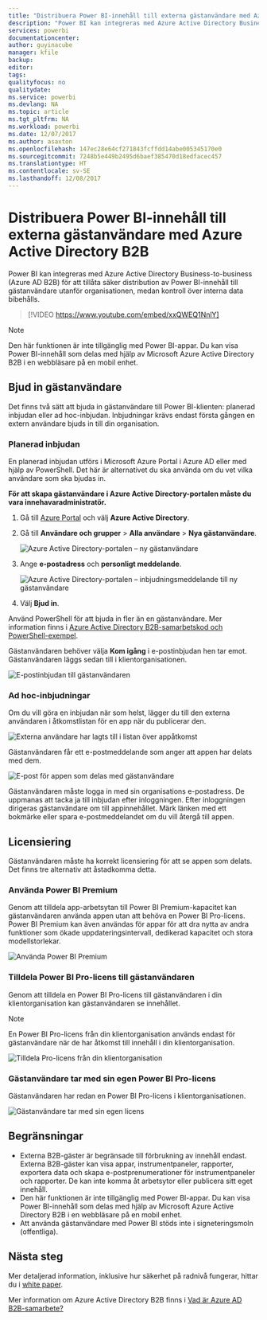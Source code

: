 ```yaml
---
title: "Distribuera Power BI-innehåll till externa gästanvändare med Azure Active Directory B2B"
description: "Power BI kan integreras med Azure Active Directory Business-to-business (Azure AD B2B) för att tillåta säker distribution av Power BI-innehåll till gästanvändare utanför organisationen."
services: powerbi
documentationcenter: 
author: guyinacube
manager: kfile
backup: 
editor: 
tags: 
qualityfocus: no
qualitydate: 
ms.service: powerbi
ms.devlang: NA
ms.topic: article
ms.tgt_pltfrm: NA
ms.workload: powerbi
ms.date: 12/07/2017
ms.author: asaxton
ms.openlocfilehash: 147ec28e64cf271843fcffdd14abe005345170e0
ms.sourcegitcommit: 7248b5e449b2495d6baef385470d18edfacec457
ms.translationtype: HT
ms.contentlocale: sv-SE
ms.lasthandoff: 12/08/2017
---
```

# <a name="distribute-power-bi-content-to-external-guest-users-with-azure-ad-b2b"></a>Distribuera Power BI-innehåll till externa gästanvändare med Azure Active Directory B2B

Power BI kan integreras med Azure Active Directory Business-to-business (Azure AD B2B) för att tillåta säker distribution av Power BI-innehåll till gästanvändare utanför organisationen, medan kontroll över interna data bibehålls.

> [!VIDEO https://www.youtube.com/embed/xxQWEQ1NnlY]

> [!NOTE]
> Den här funktionen är inte tillgänglig med Power BI-appar. Du kan visa Power BI-innehåll som delas med hjälp av Microsoft Azure Active Directory B2B i en webbläsare på en mobil enhet. 

## <a name="invite-guest-users"></a>Bjud in gästanvändare

Det finns två sätt att bjuda in gästanvändare till Power BI-klienten: planerad inbjudan eller ad hoc-inbjudan. Inbjudningar krävs endast första gången en extern användare bjuds in till din organisation.

### <a name="planned-invites"></a>Planerad inbjudan

En planerad inbjudan utförs i Microsoft Azure Portal i Azure AD eller med hjälp av PowerShell. Det här är alternativet du ska använda om du vet vilka användare som ska bjudas in. 

**För att skapa gästanvändare i Azure Active Directory-portalen måste du vara innehavaradministratör.**

1. Gå till [Azure Portal](https://portal.azure.com) och välj **Azure Active Directory**.

2. Gå till **Användare och grupper** > **Alla användare** > **Nya gästanvändare**.

    ![Azure Active Directory-portalen – ny gästanvändare](media/service-admin-azure-ad-b2b/azuread-portal-new-guest-user.png)

3. Ange **e-postadress** och **personligt meddelande**.

    ![Azure Active Directory-portalen – inbjudningsmeddelande till ny gästanvändare](media/service-admin-azure-ad-b2b/azuread-portal-invite-message.png)

4. Välj **Bjud in**.

Använd PowerShell för att bjuda in fler än en gästanvändare. Mer information finns i [Azure Active Directory B2B-samarbetskod och PowerShell-exempel](https://docs.microsoft.com/azure/active-directory/active-directory-b2b-code-samples).

Gästanvändaren behöver välja **Kom igång** i e-postinbjudan hen tar emot. Gästanvändaren läggs sedan till i klientorganisationen.

![E-postinbjudan till gästanvändaren](media/service-admin-azure-ad-b2b/guest-user-invite-email.png)

### <a name="ad-hoc-invites"></a>Ad hoc-inbjudningar

Om du vill göra en inbjudan när som helst, lägger du till den externa användaren i åtkomstlistan för en app när du publicerar den.

![Externa användare har lagts till i listan över appåtkomst](media/service-admin-azure-ad-b2b/power-bi-app-access.png)

Gästanvändaren får ett e-postmeddelande som anger att appen har delats med dem.

![E-post för appen som delas med gästanvändare](media/service-admin-azure-ad-b2b/guest-user-invite-email2.png)

Gästanvändaren måste logga in med sin organisations e-postadress. De uppmanas att tacka ja till inbjudan efter inloggningen. Efter inloggningen dirigeras gästanvändare om till appinnehållet. Märk länken med ett bokmärke eller spara e-postmeddelandet om du vill återgå till appen.

## <a name="licensing"></a>Licensiering

Gästanvändaren måste ha korrekt licensiering för att se appen som delats. Det finns tre alternativ att åstadkomma detta.

### <a name="use-power-bi-premium"></a>Använda Power BI Premium

Genom att tilldela app-arbetsytan till Power BI Premium-kapacitet kan gästanvändaren använda appen utan att behöva en Power BI Pro-licens. Power BI Premium kan även användas för appar för att dra nytta av andra funktioner som ökade uppdateringsintervall, dedikerad kapacitet och stora modellstorlekar.

![Använda Power BI Premium](media/service-admin-azure-ad-b2b/license-approach1.png)

### <a name="assign-power-bi-pro-license-to-guest-user"></a>Tilldela Power BI Pro-licens till gästanvändaren

Genom att tilldela en Power BI Pro-licens till gästanvändaren i din klientorganisation kan gästanvändaren se innehållet.

> [!NOTE]
> En Power BI Pro-licens från din klientorganisation används endast för gästanvändare när de har åtkomst till innehåll i din klientorganisation.

![Tilldela Pro-licens från din klientorganisation](media/service-admin-azure-ad-b2b/license-approach2.png)

### <a name="guest-user-brings-their-own-power-bi-pro-license"></a>Gästanvändare tar med sin egen Power BI Pro-licens

Gästanvändaren har redan en Power BI Pro-licens i klientorganisationen.

![Gästanvändare tar med sin egen licens](media/service-admin-azure-ad-b2b/license-approach3.png)

## <a name="limitations"></a>Begränsningar

* Externa B2B-gäster är begränsade till förbrukning av innehåll endast. Externa B2B-gäster kan visa appar, instrumentpaneler, rapporter, exportera data och skapa e-postprenumerationer för instrumentpaneler och rapporter. De kan inte komma åt arbetsytor eller publicera sitt eget innehåll.
* Den här funktionen är inte tillgänglig med Power BI-appar. Du kan visa Power BI-innehåll som delas med hjälp av Microsoft Azure Active Directory B2B i en webbläsare på en mobil enhet.
* Att använda gästanvändare med Power BI stöds inte i signeteringsmoln (offentliga).

## <a name="next-steps"></a>Nästa steg

Mer detaljerad information, inklusive hur säkerhet på radnivå fungerar, hittar du i [white paper](https://aka.ms/powerbi-b2b-whitepaper).

Mer information om Azure Active Directory B2B finns i [Vad är Azure AD B2B-samarbete?](https://docs.microsoft.com/azure/active-directory/active-directory-b2b-what-is-azure-ad-b2b)